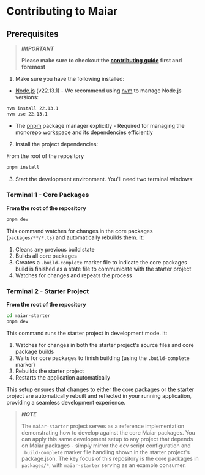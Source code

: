 # Contributing to Maiar

## Prerequisites

> **_IMPORTANT_**
>
> **Please make sure to checkout the [contributing guide](https://github.com/UraniumCorporation/maiar-ai/blob/main/.github/CONTRIBUTING.md) first and foremost**

1. Make sure you have the following installed:

- [Node.js](https://nodejs.org/) (v22.13.1) - We recommend using [nvm](https://github.com/nvm-sh/nvm#installing-and-updating) to manage Node.js versions:

```bash
nvm install 22.13.1
nvm use 22.13.1
```

- The [pnpm](https://pnpm.io/) package manager explicitly - Required for managing the monorepo workspace and its dependencies efficiently

2. Install the project dependencies:

From the root of the repository

```bash
pnpm install
```

3. Start the development environment. You'll need two terminal windows:

### Terminal 1 - Core Packages

**From the root of the repository**

```bash
pnpm dev
```

This command watches for changes in the core packages (`packages/**/*.ts`) and automatically rebuilds them. It:

1. Cleans any previous build state
2. Builds all core packages
3. Creates a `.build-complete` marker file to indicate the core packages build is finished as a state file to communicate with the starter project
4. Watches for changes and repeats the process

### Terminal 2 - Starter Project

**From the root of the repository**

```bash
cd maiar-starter
pnpm dev
```

This command runs the starter project in development mode. It:

1. Watches for changes in both the starter project's source files and core package builds
2. Waits for core packages to finish building (using the `.build-complete` marker)
3. Rebuilds the starter project
4. Restarts the application automatically

This setup ensures that changes to either the core packages or the starter project are automatically rebuilt and reflected in your running application, providing a seamless development experience.

> **_NOTE_**
>
> The `maiar-starter` project serves as a reference implementation demonstrating how to develop against the core Maiar packages. You can apply this same development setup to any project that depends on Maiar packages - simply mirror the dev script configuration and `.build-complete` marker file handling shown in the starter project's package.json. The key focus of this repository is the core packages in `packages/*`, with `maiar-starter` serving as an example consumer.
